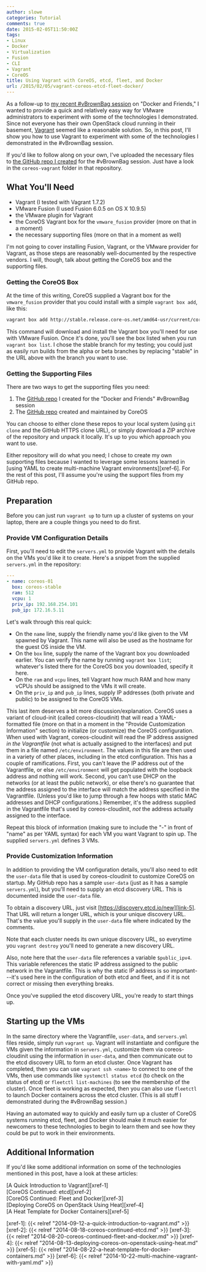 ```yaml
---
author: slowe
categories: Tutorial
comments: true
date: 2015-02-05T11:50:00Z
tags:
- Linux
- Docker
- Virtualization
- Fusion
- CLI
- Vagrant
- CoreOS
title: Using Vagrant with CoreOS, etcd, fleet, and Docker
url: /2015/02/05/vagrant-coreos-etcd-fleet-docker/
---
```


As a follow-up to [my recent #vBrownBag session][link-1] on "Docker and Friends," I wanted to provide a quick and relatively easy way for VMware administrators to experiment with some of the technologies I demonstrated. Since not everyone has their own OpenStack cloud running in their basement, [Vagrant][link-3] seemed like a reasonable solution. So, in this post, I'll show you how to use Vagrant to experiment with some of the technologies I demonstrated in the #vBrownBag session.

If you'd like to follow along on your own, I've uploaded the necessary files to [the GitHub repo I created][link-2] for the #vBrownBag session. Just have a look in the `coreos-vagrant` folder in that repository.

## What You'll Need

* Vagrant (I tested with Vagrant 1.7.2)
* VMware Fusion (I used Fusion 6.0.5 on OS X 10.9.5)
* the VMware plugin for Vagrant
* the CoreOS Vagrant box for the `vmware_fusion` provider (more on that in a moment)
* the necessary supporting files (more on that in a moment as well)

I'm not going to cover installing Fusion, Vagrant, or the VMware provider for Vagrant, as those steps are reasonably well-documented by the respective vendors. I will, though, talk about getting the CoreOS box and the supporting files.

### Getting the CoreOS Box

At the time of this writing, CoreOS supplied a Vagrant box for the `vmware_fusion` provider that you could install with a simple `vagrant box add`, like this:

```sh
vagrant box add http://stable.release.core-os.net/amd64-usr/current/coreos_production_vagrant_vmware_fusion.json
```

This command will download and install the Vagrant box you'll need for use with VMware Fusion. Once it's done, you'll see the box listed when you run `vagrant box list`. I chose the stable branch for my testing; you could just as easily run builds from the alpha or beta branches by replacing "stable" in the URL above with the branch you want to use.

### Getting the Supporting Files

There are two ways to get the supporting files you need:

1. The [GitHub repo][link-2] I created for the "Docker and Friends" #vBrownBag session
2. The [GitHub repo][link-4] created and maintained by CoreOS

You can choose to either clone these repos to your local system (using `git clone` and the GitHub HTTPS clone URL), or simply download a ZIP archive of the repository and unpack it locally. It's up to you which approach you want to use.

Either repository will do what you need; I chose to create my own supporting files because I wanted to leverage some lessons learned in [using YAML to create multi-machine Vagrant environments][xref-6]. For the rest of this post, I'll assume you're using the support files from my GitHub repo.

## Preparation

Before you can just run `vagrant up` to turn up a cluster of systems on your laptop, there are a couple things you need to do first.

### Provide VM Configuration Details

First, you'll need to edit the `servers.yml` to provide Vagrant with the details on the VMs you'd like it to create. Here's a snippet from the supplied `servers.yml` in the repository:

```yaml
---
- name: coreos-01
  box: coreos-stable
  ram: 512
  vcpu: 1
  priv_ip: 192.168.254.101
  pub_ip: 172.16.5.11
```

Let's walk through this real quick:

* On the `name` line, supply the friendly name you'd like given to the VM spawned by Vagrant. This name will also be used as the hostname for the guest OS inside the VM.
* On the `box` line, supply the name of the Vagrant box you downloaded earlier. You can verify the name by running `vagrant box list`; whatever's listed there for the CoreOS box you downloaded, specify it here.
* On the `ram` and `vcpu` lines, tell Vagrant how much RAM and how many vCPUs should be assigned to the VMs it will create.
* On the `priv_ip` and `pub_ip` lines, supply IP addresses (both private and public) to be assigned to the CoreOS VMs.

This last item deserves a bit more discussion/explanation. CoreOS uses a variant of cloud-init (called coreos-cloudinit) that will read a YAML-formatted file (more on that in a moment in the "Provide Customization Information" section) to initialize (or customize) the CoreOS configuration. When used with Vagrant, coreos-cloudinit will read the IP address assigned _in the Vagrantfile_ (not what is actually assigned to the interfaces) and put them in a file named `/etc/environment`. The values in this file are then used in a variety of other places, including in the etcd configuration. This has a couple of ramifications. First, you can't leave the IP address out of the Vagrantfile, or else `/etc/environment` will get populated with the loopback address and nothing will work. Second, you can't use DHCP on the networks (or at least the public network), or else there's no guarantee that the address assigned to the interface will match the address specified in the Vagrantfile. (Unless you'd like to jump through a few hoops with static MAC addresses and DHCP configurations.) Remember, it's the address supplied in the Vagrantfile that's used by coreos-cloudinit, _not_ the address actually assigned to the interface.

Repeat this block of information (making sure to include the "-" in front of "name" as per YAML syntax) for each VM you want Vagrant to spin up. The supplied `servers.yml` defines 3 VMs.

### Provide Customization Information

In addition to providing the VM configuration details, you'll also need to edit the `user-data` file that is used by coreos-cloudinit to customize CoreOS on startup. My GitHub repo has a sample `user-data` (just as it has a sample `servers.yml`), but you'll need to supply an etcd discovery URL. This is documented inside the `user-data` file.

To obtain a discovery URL, just visit [https://discovery.etcd.io/new][link-5]. That URL will return a longer URL, which is your unique discovery URL. That's the value you'll supply in the `user-data` file where indicated by the comments.

Note that each cluster needs its own unique discovery URL, so everytime you `vagrant destroy` you'll need to generate a new discovery URL.

Also, note here that the `user-data` file references a variable `$public_ipv4`. This variable references the static IP address assigned to the public network in the Vagrantfile. This is why the static IP address is so important---it's used here in the configuration of both etcd and fleet, and if it is not correct or missing then everything breaks.

Once you've supplied the etcd discovery URL, you're ready to start things up.

## Starting up the VMs

In the same directory where the Vagrantfile, `user-data`, and `servers.yml` files reside, simply run `vagrant up`. Vagrant will instantiate and configure the VMs given the information in `servers.yml`, customize them via coreos-cloudinit using the information in `user-data`, and then communicate out to the etcd discovery URL to form an etcd cluster. Once Vagrant has completed, then you can use `vagrant ssh <name>` to connect to one of the VMs, then use commands like `systemctl status etcd` (to check on the status of etcd) or `fleetctl list-machines` (to see the membership of the cluster). Once fleet is working as expected, then you can also use `fleetctl` to launch Docker containers across the etcd cluster. (This is all stuff I demonstrated during the #vBrownBag session.)

Having an automated way to quickly and easily turn up a cluster of CoreOS systems running etcd, fleet, and Docker should make it much easier for newcomers to these technologies to begin to learn them and see how they could be put to work in their environments.

## Additional Information

If you'd like some additional information on some of the technologies mentioned in this post, have a look at these articles:

[A Quick Introduction to Vagrant][xref-1]  
[CoreOS Continued: etcd][xref-2]  
[CoreOS Continued: Fleet and Docker][xref-3]  
[Deploying CoreOS on OpenStack Using Heat][xref-4]  
[A Heat Template for Docker Containers][xref-5]

[link-1]: http://professionalvmware.com/2015/02/vbrownbag-devops-follow-up-docker-and-friends-with-scott-lowe-scott_lowe/
[link-2]: https://github.com/scottslowe/2015-vbrownbag-docker
[link-3]: http://www.vagrantup.com/
[link-4]: https://github.com/coreos/coreos-vagrant
[link-5]: https://discovery.etcd.io/new
[xref-1]: {{< relref "2014-09-12-a-quick-introduction-to-vagrant.md" >}}
[xref-2]: {{< relref "2014-08-18-coreos-continued-etcd.md" >}}
[xref-3]: {{< relref "2014-08-20-coreos-continued-fleet-and-docker.md" >}}
[xref-4]: {{< relref "2014-08-13-deploying-coreos-on-openstack-using-heat.md" >}}
[xref-5]: {{< relref "2014-08-22-a-heat-template-for-docker-containers.md" >}}
[xref-6]: {{< relref "2014-10-22-multi-machine-vagrant-with-yaml.md" >}}
